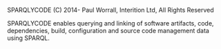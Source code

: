 SPARQLYCODE (C) 2014- Paul Worrall, Interition Ltd, All Rights Reserved

SPARQLYCODE enables querying and linking of software artifacts, code, dependencies, build, configuration and source code management data using SPARQL.

